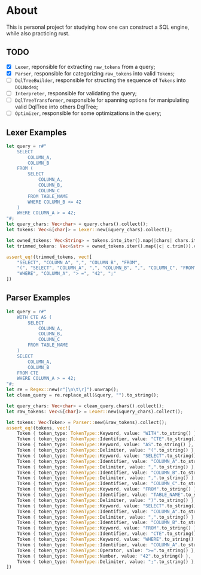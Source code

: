 # About
This is personal project for studying how one can construct a SQL engine, while also practicing rust.

## TODO

- [X] `Lexer`, reponsible for extracting `raw_tokens` from a query;
- [X] `Parser`, responsible for categorizing `raw_tokens` into valid `Tokens`;
- [ ] `DqlTreeBuilder`, responsible for structing the sequence of `Tokens` into `DQLNode`s;
- [ ] `Interpreter`, responsible for validating the query;
- [ ] `DqlTreeTransformer`, responsible for spanning options for manipulating valid DqlTree into others DqlTree;
- [ ] `Optimizer`, responsible for some optimizations in the query;

## Lexer Examples

```rs
let query = r#"
    SELECT
        COLUMN_A,
        COLUMN_B
    FROM (
        SELECT
            COLUMN_A,
            COLUMN_B,
            COLUMN_C
        FROM TABLE_NAME
        WHERE COLUMN_B <= 42
    )
    WHERE COLUMN_A > = 42;
"#;
let query_chars: Vec<char> = query.chars().collect();
let tokens: Vec<&[char]> = Lexer::new(&query_chars).collect();

let owned_tokens: Vec<String> = tokens.into_iter().map(|chars| chars.iter().collect()).collect();
let trimmed_tokens: Vec<&str> = owned_tokens.iter().map(|c| c.trim()).collect();

assert_eq!(trimmed_tokens, vec![
    "SELECT", "COLUMN_A", ",", "COLUMN_B", "FROM",
    "(", "SELECT", "COLUMN_A", ",", "COLUMN_B", ",", "COLUMN_C", "FROM", "TABLE_NAME", "WHERE", "COLUMN_B", "<=", "42", ")",
    "WHERE", "COLUMN_A", "> =", "42", ";"
])
```

## Parser Examples
```rs
let query = r#"
    WITH CTE AS (
        SELECT
            COLUMN_A,
            COLUMN_B,
            COLUMN_C
        FROM TABLE_NAME
    )
    SELECT
        COLUMN_A,
        COLUMN_B
    FROM CTE
    WHERE COLUMN_A > = 42;
"#;
let re = Regex::new(r"[\n\t\r]").unwrap();
let clean_query = re.replace_all(&query, "").to_string();

let query_chars: Vec<char> = clean_query.chars().collect();
let raw_tokens: Vec<&[char]> = Lexer::new(&query_chars).collect();

let tokens: Vec<Token> = Parser::new(&raw_tokens).collect();
assert_eq!(tokens, vec![
    Token { token_type: TokenType::Keyword, value: "WITH".to_string() },
    Token { token_type: TokenType::Identifier, value: "CTE".to_string() },
    Token { token_type: TokenType::Keyword, value: "AS".to_string() },
    Token { token_type: TokenType::Delimiter, value: "(".to_string() },
    Token { token_type: TokenType::Keyword, value: "SELECT".to_string() },
    Token { token_type: TokenType::Identifier, value: "COLUMN_A".to_string() },
    Token { token_type: TokenType::Delimiter, value: ",".to_string() },
    Token { token_type: TokenType::Identifier, value: "COLUMN_B".to_string() },
    Token { token_type: TokenType::Delimiter, value: ",".to_string() },
    Token { token_type: TokenType::Identifier, value: "COLUMN_C".to_string() },
    Token { token_type: TokenType::Keyword, value: "FROM".to_string() },
    Token { token_type: TokenType::Identifier, value: "TABLE_NAME".to_string() },
    Token { token_type: TokenType::Delimiter, value: ")".to_string() },
    Token { token_type: TokenType::Keyword, value: "SELECT".to_string() },
    Token { token_type: TokenType::Identifier, value: "COLUMN_A".to_string() },
    Token { token_type: TokenType::Delimiter, value: ",".to_string() },
    Token { token_type: TokenType::Identifier, value: "COLUMN_B".to_string() },
    Token { token_type: TokenType::Keyword, value: "FROM".to_string() },
    Token { token_type: TokenType::Identifier, value: "CTE".to_string() },
    Token { token_type: TokenType::Keyword, value: "WHERE".to_string() },
    Token { token_type: TokenType::Identifier, value: "COLUMN_A".to_string() },
    Token { token_type: TokenType::Operator, value: ">=".to_string() },
    Token { token_type: TokenType::Number, value: "42".to_string() },
    Token { token_type: TokenType::Delimiter, value: ";".to_string() },
])
```